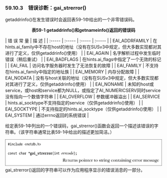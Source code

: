 ### 59.10.3　错误诊断：gai_strerror()

getaddrinfo()在发生错误时会返回表59-1中给出的一个非零错误码。

<center class="my_markdown"><b class="my_markdown">表59-1 getaddrinfo()和getnameinfo()返回的错误码</b></center>

| 错 误 常 量 | 描 述 |
| :-----  | :-----  | :-----  | :-----  |
| EAI_ADDRFAMILY | 在hints.ai_family中不存在host的地址（没有在SUSv3中规定，但大多数实现都对其进行了定义，仅供getaddrinfo()使用） |
| EAI_AGAIN | 名字解析过程中发生临时错误（稍后重试） |
| EAI_BADFLAGS | 在hints.ai_flags中指定了一个无效的标记 |
| EAI_FAIL | 访问名字服务器时发生了无法恢复的故障 |
| EAI_FAMILY | 不支持在hints.ai_family中指定的地址族 |
| EAI_MEMORY | 内存分配故障 |
| EAI_NODATA | 没有与host关联的地址（没有在SUSv3中规定，但大多数实现都对其进行了定义，仅供getaddrinfo()使用） |
| EAI_NONAME | 未知的host或service，或host和service都为NULL，或指定了AI_NUMERICSERV同时service没有指向一个数值字符串 |
| EAI_OVERFLOW | 参数缓冲器溢出 |
| EAI_SERVICE | hints.ai_socktype不支持指定的service（仅供getaddrinfo()使用） |
| EAI_SOCKTYPE | 不支持指定的hints.ai_socktype（仅供getaddrinfo()使用） |
| EAI_SYSTEM | 通过errno返回的系统错误 |

给定表59-1中列出的一个错误码，gai_strerror()函数会返回一个描述该错误的字符串。（该字符串通常比表59-1中给出的描述更加简洁。）



![1505.png](../images/1505.png)
gai_strerror()返回的字符串可以作为应用程序显示的错误消息的一部分。

